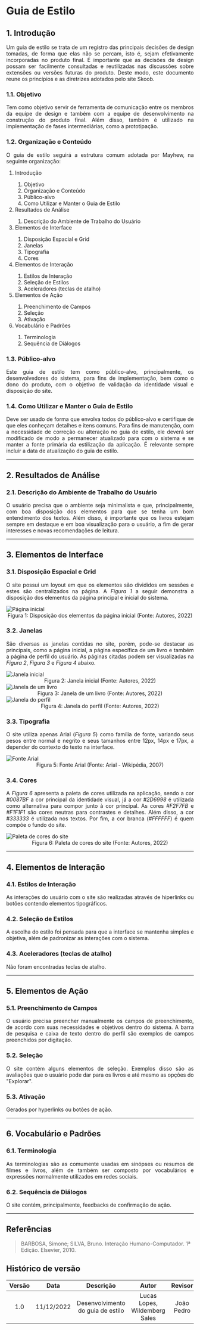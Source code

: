 # Guia de Estilo

## 1. Introdução

<p align="justify">Um guia de estilo se trata de um registro das principais decisões de design tomadas, de forma que elas não se percam, isto é, sejam efetivamente incorporadas no produto final. É importante que as decisões de design possam ser facilmente consultadas e reutilizadas nas discussões sobre extensões ou versões futuras do produto. Deste modo, este documento reune os princípios e as diretrizes adotados pelo site Skoob.</p>

### 1.1. Objetivo

<p align="justify">Tem como objetivo servir de ferramenta de comunicação entre os membros da equipe de design e também com a equipe de desenvolvimento na construção do produto final. Além disso, também é utilizado na implementação de fases intermediárias, como a prototipação.</p>

### 1.2. Organização e Conteúdo

<p align="justify">O guia de estilo seguirá a estrutura comum adotada por Mayhew, na seguinte organização:</p>

<ol>
    <li>Introdução</li>
        <ol>
            <li>Objetivo</li>
            <li>Organização e Conteúdo</li>
            <li>Público-alvo</li>
            <li>Como Utilizar e Manter o Guia de Estilo</li>
        </ol>
    <li>Resultados de Análise</li>
        <ol>
            <li>Descrição do Ambiente de Trabalho do Usuário</li>
        </ol>
    <li>Elementos de Interface</li>
        <ol>
            <li>Disposição Espacial e Grid</li>
            <li>Janelas</li>
            <li>Tipografia</li>
            <li>Cores</li>
        </ol>
    <li>Elementos de Interação</li>
        <ol>
            <li>Estilos de Interação</li>
            <li>Seleção de Estilos</li>
            <li>Aceleradores (teclas de atalho)</li>
        </ol>
    <li>Elementos de Ação</li>
        <ol>
            <li>Preenchimento de Campos</li>
            <li>Seleção</li>
            <li>Ativação</li>
        </ol>
    <li>Vocabulário e Padrões</li>
        <ol>
            <li>Terminologia</li>
            <li>Sequência de Diálogos</li>
        </ol>
</ol>

### 1.3. Público-alvo

<p align="justify">Este guia de estilo tem como público-alvo, principalmente, os desenvolvedores do sistema, para fins de implementação, bem como o dono do produto, com o objetivo de validação da identidade visual e disposição do site.</p>

### 1.4. Como Utilizar e Manter o Guia de Estilo

<p align="justify">Deve ser usado de forma que envolva todos do público-alvo e certifique de que eles conheçam detalhes e itens comuns. Para fins de manutenção, com a necessidade de correção ou alteração no guia de estilo, ele deverá ser modificado de modo a permanecer atualizado para com o sistema e se manter a fonte primária da estilização da aplicação. É relevante sempre incluir a data de atualização do guia de estilo.</p>

---

## 2. Resultados de Análise

### 2.1. Descrição do Ambiente de Trabalho do Usuário

<p align="justify">O usuário precisa que o ambiente seja minimalista e que, principalmente, com boa disposição dos elementos para que se tenha um bom entendimento dos textos. Além disso, é importante que os livros estejam sempre em destaque e em boa visualização para o usuário, a fim de gerar interesses e novas recomendações de leitura.</p>

---

## 3. Elementos de Interface

### 3.1. Disposição Espacial e Grid

<p align="justify">O site possui um loyout em que os elementos são divididos em sessões e estes são centralizados na página. A <i>Figura 1</i> a seguir demonstra a disposição dos elementos da página principal e inicial do sistema.</p>
<img src="../assets/pagina1.png" alt="Página inicial">
<figcaption align="center">Figura 1: Disposição dos elementos da página inicial (Fonte: Autores, 2022)</figcaption>

### 3.2. Janelas

<p align="justify">São diversas as janelas contidas no site, porém, pode-se destacar as principais, como a página inicial, a página específica de um livro e também a página de perfil do usuário. As páginas citadas podem ser visualizadas na <i>Figura 2</i>, <i>Figura 3</i> e <i>Figura 4</i> abaixo. </p>

<img src="../assets/paginaHome.png" alt="Janela inicial">
<figcaption align="center">Figura 2: Janela inicial (Fonte: Autores, 2022)</figcaption>

<img src="../assets/paginaLivro.png" alt="Janela de um livro">
<figcaption align="center">Figura 3: Janela de um livro (Fonte: Autores, 2022)</figcaption>

<img src="../assets/paginaPerfil.png" alt="Janela do perfil">
<figcaption align="center">Figura 4: Janela do perfil (Fonte: Autores, 2022)</figcaption>

### 3.3. Tipografia
<p align="justify">O site utiliza apenas Arial (<i>Figura 5</i>) como família de fonte, variando seus pesos entre normal e negrito e seus tamanhos entre 12px, 14px e 17px, a depender do contexto do texto na interface.</p>

<img src="../assets/fonteArial.png" alt="Fonte Arial" width="auto">
<figcaption align="center">Figura 5: Fonte Arial (Fonte: Arial - Wikipédia, 2007)</figcaption>

### 3.4. Cores
<p align="justify">A <i>Figura 6</i> apresenta a paleta de cores utilizada na aplicação, sendo a cor <i>#0087BF</i> a cor principal da identidade visual, já a cor <i>#2D6998</i> é utilizada como alternativa para compor junto à cor principal. As cores <i>#F2F7FB</i> e <i>#F1F1F1</i> são cores neutras para contrastes e detalhes. Além disso, a cor <i>#333333</i> é utilizada nos textos. Por fim, a cor branca (<i>#FFFFFF</i>) é quem compõe o fundo do site.</p>

<img src="../assets/paletaDeCores.png" alt="Paleta de cores do site">
<figcaption align="center">Figura 6: Paleta de cores do site (Fonte: Autores, 2022)</figcaption>

---

## 4. Elementos de Interação

### 4.1. Estilos de Interação
<p align="justify">As interações do usuário com o site são realizadas através de hiperlinks ou botões contendo elementos tipográficos.</p>

### 4.2. Seleção de Estilos
<p align="justify">A escolha do estilo foi pensada para que a interface se mantenha simples e objetiva, além de padronizar as interações com o sistema.</p>

### 4.3. Aceleradores (teclas de atalho)
<p align="justify">Não foram encontradas teclas de atalho.</p>

---

## 5. Elementos de Ação

### 5.1. Preenchimento de Campos
<p align="justify">O usuário precisa preencher manualmente os campos de preenchimento, de acordo com suas necessidades e objetivos dentro do sistema. A barra de pesquisa e caixa de texto dentro do perfil são exemplos de campos preenchidos por digitação.</p>

### 5.2. Seleção
<p align="justify">O site contém alguns elementos de seleção. Exemplos disso são as avaliações que o usuário pode dar para os livros e até mesmo as opções do "Explorar".</p>

### 5.3. Ativação
<p align="justify">Gerados por hyperlinks ou botões de ação.</p>

---

## 6. Vocabulário e Padrões

### 6.1. Terminologia
<p align="justify">As terminologias são as comumente usadas em sinópses ou resumos de filmes e livros, além de também ser composto por vocabulários e expressões normalmente utilizados em redes sociais.</p>

### 6.2. Sequência de Diálogos
<p align="justify">O site contém, principalmente, feedbacks de confirmação de ação.</p>

---

## Referências

> BARBOSA, Simone; SILVA, Bruno. Interação Humano-Computador. 1ª Edição. Elsevier, 2010.

## Histórico de versão

| Versão |    Data    |             Descrição             |    Autor    |  Revisor   |
| :----: | :--------: | :-------------------------------: | :---------: | :--------: |
|  1.0   | 11/12/2022 | Desenvolvimento do guia de estilo | Lucas Lopes, Wildemberg Sales | João Pedro |
